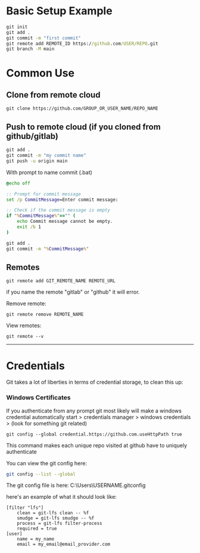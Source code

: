 # Basic Setup Example

``` bat
git init
git add .
git commit -m "first commit"
git remote add REMOTE_ID https://github.com/USER/REPO.git
git branch -M main
```

# Common Use

## Clone from remote cloud

```
git clone https://github.com/GROUP_OR_USER_NAME/REPO_NAME
```

## Push to remote cloud (if you cloned from github/gitlab)

``` bat
git add .
git commit -m "my commit name"
git push -u origin main
```

With prompt to name commit (.bat)

``` bat
@echo off

:: Prompt for commit message
set /p CommitMessage=Enter commit message: 

:: Check if the commit message is empty
if "%CommitMessage%"=="" (
    echo Commit message cannot be empty.
    exit /b 1
)

git add .
git commit -m "%CommitMessage%"
```

## Remotes

```
git remote add GIT_REMOTE_NAME REMOTE_URL
```

if you name the remote "gitlab" or "github" it will error.

Remove remote:
```
git remote remove REMOTE_NAME
```

View remotes:
```
git remote --v
```

---
# Credentials

Git takes a lot of liberties in terms of credential storage, to clean this up:

### Windows Certificates
If you authenticate from any prompt git most likely will make a windows credential automatically
start > credentials manager > windows credentials > (look for something git related)

```text
git config --global credential.https://github.com.useHttpPath true
```
This command makes each unique repo visited at github have to uniquely authenticate 

You can view the git config here:
``` sh
git config --list --global
```

The git config file is here:
C:\Users\USERNAME\.gitconfig

here's an example of what it should look like:

```text
[filter "lfs"]
	clean = git-lfs clean -- %f
	smudge = git-lfs smudge -- %f
	process = git-lfs filter-process
	required = true
[user]
	name = my_name
	email = my_email@email_provider.com
```
